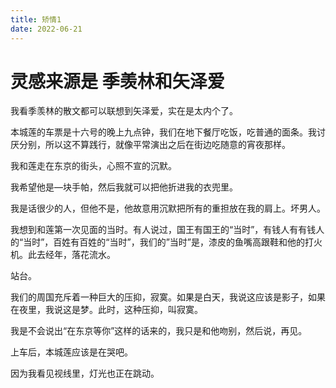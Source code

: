 ```yaml
---
title: 矫情1
date: 2022-06-21
---
```


# 灵感来源是 季羡林和矢泽爱

我看季羡林的散文都可以联想到矢泽爱，实在是太内个了。

本城莲的车票是十六号的晚上九点钟，我们在地下餐厅吃饭，吃普通的面条。我讨厌分别，所以这不算践行，就像平常演出之后在街边吃随意的宵夜那样。

我和莲走在东京的街头，心照不宣的沉默。

我希望他是—块手帕，然后我就可以把他折进我的衣兜里。

我是话很少的人，但他不是，他故意用沉默把所有的重担放在我的肩上。坏男人。

我想到和莲第一次见面的当时。有人说过，国王有国王的“当时”，有钱人有有钱人的“当时”，百姓有百姓的“当时”，我们的”当时”是，漆皮的鱼嘴高跟鞋和他的打火机。此去经年，落花流水。

站台。

我们的周国充斥着一种巨大的压抑，寂寞。如果是白天，我说这应该是影子，如果在夜里，我说这是梦。此时，这种压抑，叫寂寞。

我是不会说出“在东京等你”这样的话来的，我只是和他吻别，然后说，再见。

上车后，本城莲应该是在哭吧。

因为我看见视线里，灯光也正在跳动。
